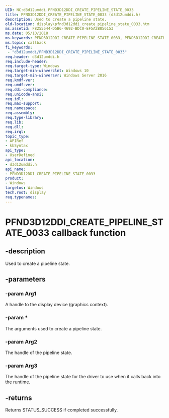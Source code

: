 ```yaml
---
UID: NC:d3d12umddi.PFND3D12DDI_CREATE_PIPELINE_STATE_0033
title: PFND3D12DDI_CREATE_PIPELINE_STATE_0033 (d3d12umddi.h)
description: Used to create a pipeline state.
old-location: display\pfnd3d12ddi_create_pipeline_state_0033.htm
ms.assetid: F8255544-D5B6-4692-BDC0-EF5A2B856153
ms.date: 05/10/2018
ms.keywords: PFND3D12DDI_CREATE_PIPELINE_STATE_0033, PFND3D12DDI_CREATE_PIPELINE_STATE_0033 entry, PFND3D12DDI_CREATE_PIPELINE_STATE_0033 entry point [Display Devices], d3d12umddi/PFND3D12DDI_CREATE_PIPELINE_STATE_0033, display.pfnd3d12ddi_create_pipeline_state_0033
ms.topic: callback
f1_keywords:
 - "d3d12umddi/PFND3D12DDI_CREATE_PIPELINE_STATE_0033"
req.header: d3d12umddi.h
req.include-header:
req.target-type: Windows
req.target-min-winverclnt: Windows 10
req.target-min-winversvr: Windows Server 2016
req.kmdf-ver:
req.umdf-ver:
req.ddi-compliance:
req.unicode-ansi:
req.idl:
req.max-support:
req.namespace:
req.assembly:
req.type-library:
req.lib:
req.dll:
req.irql:
topic_type:
- APIRef
- kbSyntax
api_type:
- UserDefined
api_location:
- d3d12umddi.h
api_name:
- PFND3D12DDI_CREATE_PIPELINE_STATE_0033
product:
- Windows
targetos: Windows
tech.root: display
req.typenames: 
---
```


# PFND3D12DDI_CREATE_PIPELINE_STATE_0033 callback function


## -description


Used to create a pipeline state.


## -parameters




### -param Arg1

A handle to the display device (graphics context).

### -param *

The arguments used to create a pipeline state.

### -param Arg2

The handle of the pipeline state.

### -param Arg3

The handle of the pipeline state for the driver to use when it calls back into the runtime.



## -returns



Returns STATUS_SUCCESS if completed successfully.



